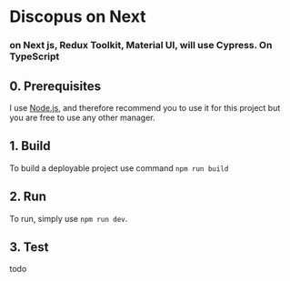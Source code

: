 
# Discopus on Next
### on Next js, Redux Toolkit, Material UI, will use Cypress. On TypeScript

## 0. Prerequisites

I use [Node.js](https://nodejs.org/en/), and therefore recommend you to use it for this project but you are free to use any other manager.

## 1. Build

To build a deployable project use command `npm run build`

## 2. Run

To run, simply use `npm run dev`.

## 3. Test

todo
